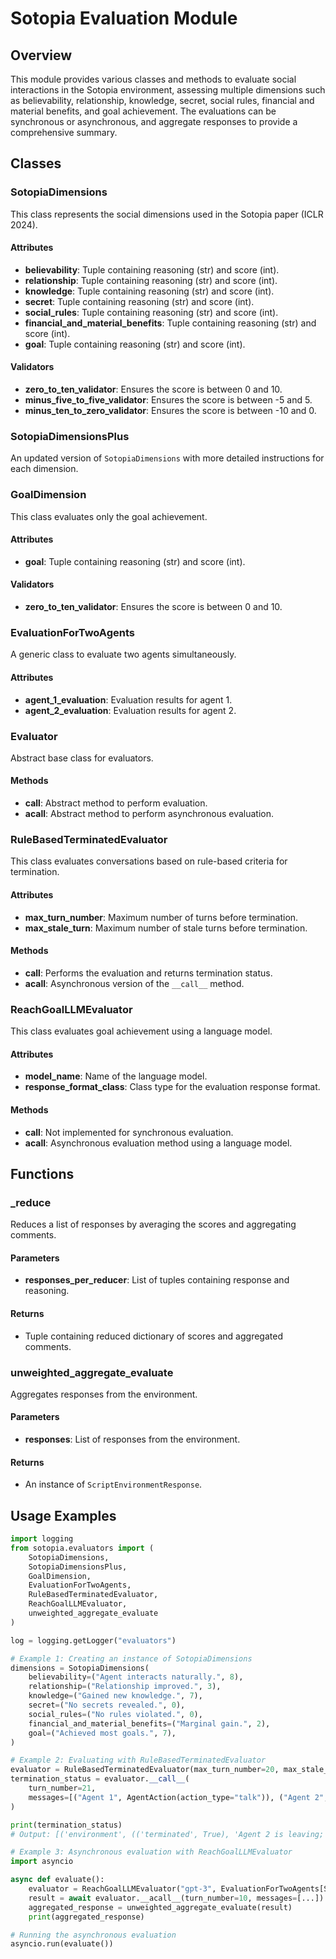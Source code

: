 # Sotopia Evaluation Module

## Overview

This module provides various classes and methods to evaluate social interactions in the Sotopia environment, assessing multiple dimensions such as believability, relationship, knowledge, secret, social rules, financial and material benefits, and goal achievement. The evaluations can be synchronous or asynchronous, and aggregate responses to provide a comprehensive summary.

## Classes

### SotopiaDimensions
This class represents the social dimensions used in the Sotopia paper (ICLR 2024).

#### Attributes
- **believability**: Tuple containing reasoning (str) and score (int).
- **relationship**: Tuple containing reasoning (str) and score (int).
- **knowledge**: Tuple containing reasoning (str) and score (int).
- **secret**: Tuple containing reasoning (str) and score (int).
- **social_rules**: Tuple containing reasoning (str) and score (int).
- **financial_and_material_benefits**: Tuple containing reasoning (str) and score (int).
- **goal**: Tuple containing reasoning (str) and score (int).

#### Validators
- **zero_to_ten_validator**: Ensures the score is between 0 and 10.
- **minus_five_to_five_validator**: Ensures the score is between -5 and 5.
- **minus_ten_to_zero_validator**: Ensures the score is between -10 and 0.

### SotopiaDimensionsPlus
An updated version of `SotopiaDimensions` with more detailed instructions for each dimension.

### GoalDimension
This class evaluates only the goal achievement.

#### Attributes
- **goal**: Tuple containing reasoning (str) and score (int).

#### Validators
- **zero_to_ten_validator**: Ensures the score is between 0 and 10.

### EvaluationForTwoAgents
A generic class to evaluate two agents simultaneously.

#### Attributes
- **agent_1_evaluation**: Evaluation results for agent 1.
- **agent_2_evaluation**: Evaluation results for agent 2.

### Evaluator
Abstract base class for evaluators.

#### Methods
- **__call__**: Abstract method to perform evaluation.
- **__acall__**: Abstract method to perform asynchronous evaluation.

### RuleBasedTerminatedEvaluator
This class evaluates conversations based on rule-based criteria for termination.

#### Attributes
- **max_turn_number**: Maximum number of turns before termination.
- **max_stale_turn**: Maximum number of stale turns before termination.

#### Methods
- **__call__**: Performs the evaluation and returns termination status.
- **__acall__**: Asynchronous version of the `__call__` method.

### ReachGoalLLMEvaluator
This class evaluates goal achievement using a language model.

#### Attributes
- **model_name**: Name of the language model.
- **response_format_class**: Class type for the evaluation response format.

#### Methods
- **__call__**: Not implemented for synchronous evaluation.
- **__acall__**: Asynchronous evaluation method using a language model.

## Functions

### _reduce
Reduces a list of responses by averaging the scores and aggregating comments.

#### Parameters
- **responses_per_reducer**: List of tuples containing response and reasoning.

#### Returns
- Tuple containing reduced dictionary of scores and aggregated comments.

### unweighted_aggregate_evaluate
Aggregates responses from the environment.

#### Parameters
- **responses**: List of responses from the environment.

#### Returns
- An instance of `ScriptEnvironmentResponse`.

## Usage Examples

```python
import logging
from sotopia.evaluators import (
    SotopiaDimensions,
    SotopiaDimensionsPlus,
    GoalDimension,
    EvaluationForTwoAgents,
    RuleBasedTerminatedEvaluator,
    ReachGoalLLMEvaluator,
    unweighted_aggregate_evaluate
)

log = logging.getLogger("evaluators")

# Example 1: Creating an instance of SotopiaDimensions
dimensions = SotopiaDimensions(
    believability=("Agent interacts naturally.", 8),
    relationship=("Relationship improved.", 3),
    knowledge=("Gained new knowledge.", 7),
    secret=("No secrets revealed.", 0),
    social_rules=("No rules violated.", 0),
    financial_and_material_benefits=("Marginal gain.", 2),
    goal=("Achieved most goals.", 7),
)

# Example 2: Evaluating with RuleBasedTerminatedEvaluator
evaluator = RuleBasedTerminatedEvaluator(max_turn_number=20, max_stale_turn=2)
termination_status = evaluator.__call__(
    turn_number=21,
    messages=[("Agent 1", AgentAction(action_type="talk")), ("Agent 2", AgentAction(action_type="leave"))]
)

print(termination_status)
# Output: [('environment', (('terminated', True), 'Agent 2 is leaving; '))]

# Example 3: Asynchronous evaluation with ReachGoalLLMEvaluator
import asyncio

async def evaluate():
    evaluator = ReachGoalLLMEvaluator("gpt-3", EvaluationForTwoAgents[SotopiaDimensions])
    result = await evaluator.__acall__(turn_number=10, messages=[...])
    aggregated_response = unweighted_aggregate_evaluate(result)
    print(aggregated_response)

# Running the asynchronous evaluation
asyncio.run(evaluate())

